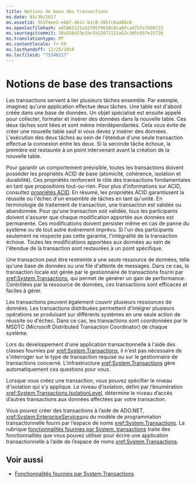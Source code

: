 ```yaml
---
title: Notions de base des transactions
ms.date: 03/30/2017
ms.assetid: 353f4ee2-e6bf-4b1c-b1c8-385fc8a486c0
ms.openlocfilehash: ed5865121a32f05f9b58c0ca0fca475fe7b98723
ms.sourcegitcommit: 30a558d23e3ac5a52071121a52c305c85fe15726
ms.translationtype: MT
ms.contentlocale: fr-FR
ms.lasthandoff: 12/25/2019
ms.locfileid: "75346217"
---
```

# <a name="transaction-fundamentals"></a>Notions de base des transactions
Les transactions servent à lier plusieurs tâches ensemble. Par exemple, imaginez qu'une application effectue deux tâches. Une table est d'abord créée dans une base de données. Un objet spécialisé est ensuite appelé pour collecter, formater et insérer des données dans la nouvelle table. Ces deux tâches sont liées et sont même interdépendantes. Cela vous évite de créer une nouvelle table sauf si vous devez y insérer des données. L'exécution des deux tâches au sein de l'étendue d'une seule transaction effectue la connexion entre les deux. Si la seconde tâche échoue, la première est restaurée à un point intervenant avant la création de la nouvelle table.  
  
 Pour garantir un comportement prévisible, toutes les transactions doivent posséder les propriétés ACID de base (atomicité, cohérence, isolation et durabilité). Ces propriétés renforcent le rôle des transactions fondamentales en tant que propositions tout-ou-rien. Pour plus d’informations sur ACID, consultez [propriétés ACID](/windows/win32/cossdk/acid-properties). En résumé, les propriétés ACID garantissent la réussite ou l'échec d'un ensemble de tâches en tant qu'unité. En terminologie de traitement de transaction, une transaction est validée ou abandonnée. Pour qu'une transaction soit validée, tous les participants doivent s'assurer que chaque modification apportée aux données est permanente. Ces modifications doivent persister même en cas de panne du système ou de tout autre événement imprévu. Si l'un des participants seulement ne respecte pas cette garantie, l'intégralité de la transaction échoue. Toutes les modifications apportées aux données au sein de l'étendue de la transaction sont restaurées à un point spécifique.  
  
 Une transaction peut être restreinte à une seule ressource de données, telle qu'une base de données ou une file d'attente de messages. Dans ce cas, la transaction locale est gérée par le gestionnaire de transactions fourni par <xref:System.Transactions>, qui permet de générer un gain de performance. Contrôlées par la ressource de données, ces transactions sont efficaces et faciles à gérer.  
  
 Les transactions peuvent également couvrir plusieurs ressources de données. Les transactions distribuées permettent d'intégrer plusieurs opérations se produisant sur différents systèmes en une seule action de réussite ou d'échec. Dans ce cas, les transactions sont coordonnées par le MSDTC (Microsoft Distributed Transaction Coordinator) de chaque système.  
  
 Lors du développement d'une application transactionnelle à l'aide des classes fournies par <xref:System.Transactions>, il n'est pas nécessaire de s'interroger sur le type de transaction requise ou sur le gestionnaire de transactions concerné. L'infrastructure <xref:System.Transactions> gère automatiquement ces questions pour vous.  
  
 Lorsque vous créez une transaction, vous pouvez spécifier le niveau d'isolation qui s'y applique. Le niveau d’isolation, défini par l’énumération <xref:System.Transactions.IsolationLevel>, détermine le niveau d’accès d’autres transactions aux données affectées par votre transaction.  
  
 Vous pouvez créer des transactions à l’aide de ADO.NET, <xref:System.EnterpriseServices>ou du modèle de programmation transactionnelle fourni par l’espace de noms <xref:System.Transactions>. La rubrique [fonctionnalités fournies par System. transactions](features-provided-by-system-transactions.md) traite des fonctionnalités que vous pouvez utiliser pour écrire une application transactionnelle à l’aide de l’espace de noms <xref:System.Transactions>.  
  
## <a name="see-also"></a>Voir aussi

- [Fonctionnalités fournies par System.Transactions](features-provided-by-system-transactions.md)
